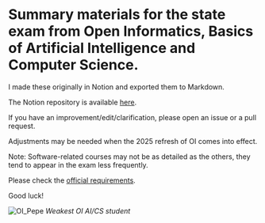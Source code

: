 # Summary materials for the state exam from Open Informatics, Basics of Artificial Intelligence and Computer Science.

I made these originally in Notion and exported them to Markdown.

The Notion repository is available [here](https://www.notion.so/203eef54e4d280a6948befe59b4fd836?v=203eef54e4d280a6a058000ca7159c16&source=copy_link).

If you have an improvement/edit/clarification, please open an issue or a pull request.

Adjustments may be needed when the 2025 refresh of OI comes into effect.

Note: Software-related courses may not be as detailed as the others, they tend to appear in the exam less frequently.

Please check the [official requirements](ga-oi-bachelor-state-exam-topics-2023-05-03.pdf).

Good luck!

![OI_Pepe](oi_pepe.png)
_Weakest OI AI/CS student_
